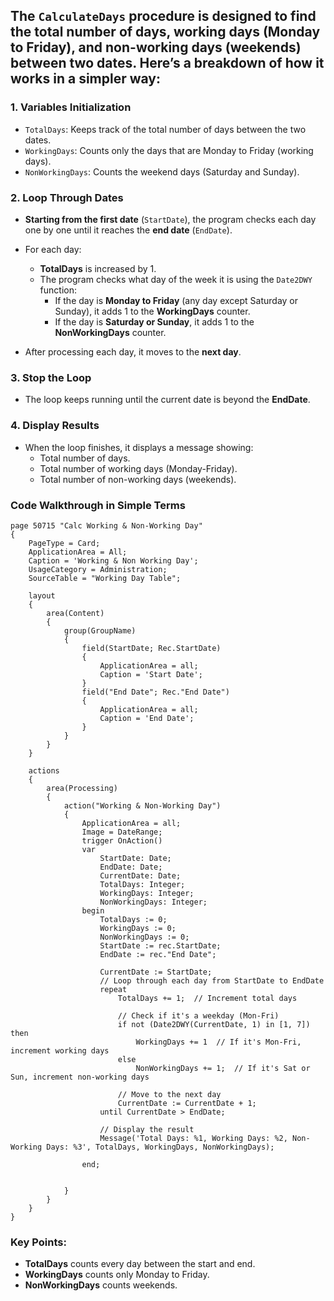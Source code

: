 ## The `CalculateDays` procedure is designed to find the total number of days, working days (Monday to Friday), and non-working days (weekends) between two dates. Here’s a breakdown of how it works in a simpler way:

### 1. **Variables Initialization**
- `TotalDays`: Keeps track of the total number of days between the two dates.
- `WorkingDays`: Counts only the days that are Monday to Friday (working days).
- `NonWorkingDays`: Counts the weekend days (Saturday and Sunday).

### 2. **Loop Through Dates**
- **Starting from the first date** (`StartDate`), the program checks each day one by one until it reaches the **end date** (`EndDate`).
- For each day:
  - **TotalDays** is increased by 1.
  - The program checks what day of the week it is using the `Date2DWY` function:
    - If the day is **Monday to Friday** (any day except Saturday or Sunday), it adds 1 to the **WorkingDays** counter.
    - If the day is **Saturday or Sunday**, it adds 1 to the **NonWorkingDays** counter.
  
- After processing each day, it moves to the **next day**.

### 3. **Stop the Loop**
- The loop keeps running until the current date is beyond the **EndDate**.

### 4. **Display Results**
- When the loop finishes, it displays a message showing:
  - Total number of days.
  - Total number of working days (Monday-Friday).
  - Total number of non-working days (weekends).

### Code Walkthrough in Simple Terms

```al
page 50715 "Calc Working & Non-Working Day"
{
    PageType = Card;
    ApplicationArea = All;
    Caption = 'Working & Non Working Day';
    UsageCategory = Administration;
    SourceTable = "Working Day Table";

    layout
    {
        area(Content)
        {
            group(GroupName)
            {
                field(StartDate; Rec.StartDate)
                {
                    ApplicationArea = all;
                    Caption = 'Start Date';
                }
                field("End Date"; Rec."End Date")
                {
                    ApplicationArea = all;
                    Caption = 'End Date';
                }
            }
        }
    }

    actions
    {
        area(Processing)
        {
            action("Working & Non-Working Day")
            {
                ApplicationArea = all;
                Image = DateRange;
                trigger OnAction()
                var
                    StartDate: Date;
                    EndDate: Date;
                    CurrentDate: Date;
                    TotalDays: Integer;
                    WorkingDays: Integer;
                    NonWorkingDays: Integer;
                begin
                    TotalDays := 0;
                    WorkingDays := 0;
                    NonWorkingDays := 0;
                    StartDate := rec.StartDate;
                    EndDate := rec."End Date";

                    CurrentDate := StartDate;
                    // Loop through each day from StartDate to EndDate
                    repeat
                        TotalDays += 1;  // Increment total days

                        // Check if it's a weekday (Mon-Fri)
                        if not (Date2DWY(CurrentDate, 1) in [1, 7]) then
                            WorkingDays += 1  // If it's Mon-Fri, increment working days
                        else
                            NonWorkingDays += 1;  // If it's Sat or Sun, increment non-working days

                        // Move to the next day
                        CurrentDate := CurrentDate + 1;
                    until CurrentDate > EndDate;

                    // Display the result
                    Message('Total Days: %1, Working Days: %2, Non-Working Days: %3', TotalDays, WorkingDays, NonWorkingDays);

                end;


            }
        }
    }
}
```
### Key Points:
- **TotalDays** counts every day between the start and end.
- **WorkingDays** counts only Monday to Friday.
- **NonWorkingDays** counts weekends.

